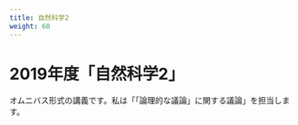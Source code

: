 ```yaml
---
title: 自然科学2
weight: 60
---
```


# 2019年度「自然科学2」

オムニバス形式の講義です。私は「「論理的な議論」に関する議論」を担当します。

<!--
## 宿題について

2019年度の「自然科学2」の講義(西井担当分)の宿題は，下記のe-learningサイトにあります。

- **〆切は講義の1週間後の8:00am**です。
- 宿題は，講義後に解答可能になります。
- 以下のリンクからe-learningサイトにログインしてください。
	+ **工(応化・循環)の方**: [自然科学2(工(応化・循環))](https://mdcs4s.cc.yamaguchi-u.ac.jp/moodle/course/view.php?id=28112&noprocess)
	+ **工(機械･感性)の方**: [自然科学2(工(機械･感性))](https://mdcs4s.cc.yamaguchi-u.ac.jp/moodle/course/view.php?id=28108&noprocess)
	+ **教育学部の方**: [自然科学2(教育)](https://mdcs4s.cc.yamaguchi-u.ac.jp/moodle/course/view.php?id=28116&noprocess)
- 上記サイトのトップページからは「Home/修学支援/2019/前期/共通教育/」とたどり，自分の所属学部・学科のものを選んでください。
-  ログイン名やパスワードは大学の計算機アカウントと同じです。

-->
